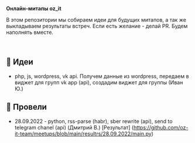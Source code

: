 **Онлайн-митапы oz_it**

В этом репозитории мы собираем идеи для будущих митапов, а так же выкладываем результаты встреч. 
Если есть желание - делай PR. Будем наполнять вместе.

<br/>

## 🤷 Идеи
- php, js, wordpress, vk api. Получем данные из wordpress, передаем в виджет для групп vk app (api), создадим виджет для группы (Иван Ю.)

## 💪 Провели
- 28.09.2022 - python, rss-parse (habr), sber rewrite (api), send to telegram chanel (api) (Дмитрий В.) [Результат] (https://github.com/oz-it-team/meetups/blob/main/resultrs/28.09.2022/main.py)
